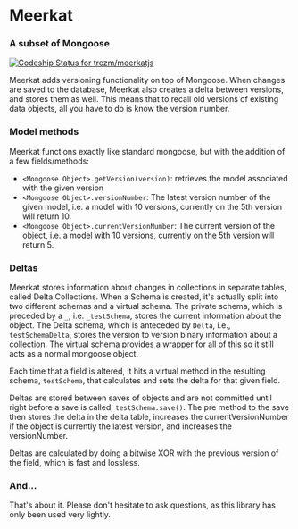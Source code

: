 # Meerkat
### A subset of Mongoose

[ ![Codeship Status for trezm/meerkatjs](https://www.codeship.io/projects/ddee8060-4735-0132-a716-6270855257c1/status)](https://www.codeship.io/projects/45520)

Meerkat adds versioning functionality on top of Mongoose.  When changes are saved to the database, Meerkat also creates a delta between versions, and stores them as well.  This means that to recall old versions of existing data objects, all you have to do is know the version number.

### Model methods
Meerkat functions exactly like standard mongoose, but with the addition of a few fields/methods:

- `<Mongoose Object>.getVersion(version)`: retrieves the model associated with the given version
- `<Mongoose Object>.versionNumber`: The latest version number of the given model, i.e. a model with 10 versions, currently on the 5th version will return 10.
- `<Mongoose Object>.currentVersionNumber`: The current version of the object, i.e. a model with 10 versions, currently on the 5th version will return 5.

### Deltas
Meerkat stores information about changes in collections in separate tables, called Delta Collections.  When a Schema is created, it's actually split into two different schemas and a virtual schema.  The private schema, which is preceded by a `_`, i.e. `_testSchema`, stores the current information about the object.  The Delta schema, which is anteceded by `Delta`, i.e., `testSchemaDelta`, stores the version to version binary information about a collection.  The virtual schema provides a wrapper for all of this so it still acts as a normal mongoose object.

Each time that a field is altered, it hits a virtual method in the resulting schema, `testSchema`, that calculates and sets the delta for that given field.

Deltas are stored between saves of objects and are not committed until right before a save is called, `testSchema.save()`.  The pre method to the save then stores the delta in the delta table, increases the currentVersionNumber if the object is currently the latest version, and increases the versionNumber.

Deltas are calculated by doing a bitwise XOR with the previous version of the field, which is fast and lossless.
 
### And...
That's about it.  Please don't hesitate to ask questions, as this library has only been used very lightly.
